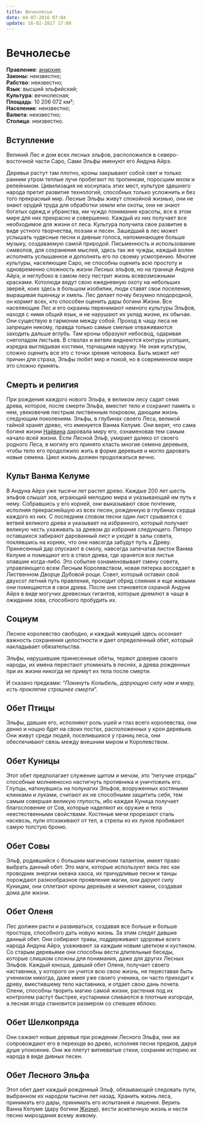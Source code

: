 ```yaml
---
title: Вечнолесье
date: 04-07-2016 07:04
update: 16-02-2017 17:00
---
```


# Вечнолесье

**Правление**: [анархия](https://ru.wikipedia.org/wiki/Анархия);  
**Законы:** неизвестно;  
**Рабство**: неизвестно;  
**Язык**: высший эльфийский;  
**Культура**: вечнолесная;  
**Площадь**: 10 206 072 км²;  
**Население**: неизвестно;  
**Валюта**: неизвестно;  
**Столица**: неизвестно.  

## Вступление

Великий Лес и дом всех лесных эльфов, расположился в северо-восточной части Саро, Сами Эльфы именуют его Андуна Айрэ.

Деревья растут там плотно, кроны закрывают собой свет и только ранним утром теплые лучи пробегают по тропинкам, поросшим мхом и репейником. Цивилизация не коснулась этих мест, культуре здешнего народа претит развитие технологий, способных только усложнить и без того прекрасный мир. Лесные Эльфы живут спокойной жизнью, они не знают орудий труда для обработки земли или охоты, они не знают богатых одежд и убранства, им чуждо понимание красоты, все в этом мире для них прекрасно и совершенно. Каждый из них получает все необходимое для жизни от леса. Культура получила свое развитие в виде устного творчества, поэзии и песен. Зашедший в лес может услышать чудесные песни и дивные голоса, напоминающее больше музыку, создаваемую самой природой. Письменность и использование символов, для сохранения мыслей, здесь так же чужды, каждый волен исполнять услышанное и дополнять его по своему усмотрению. Многие культуры, населяющие Саро, не способны оценить всю простоту и одновременно сложность жизни Лесных эльфов, но на границе Андуна Айрэ, и неглубоко в самом лесу пестрит жизнь всевозможными красками. Котолюди ведут свою ежедневную охоту на небольших зверей, коих здесь в большом изобилии, люди ставят свои поселения, выращивая пшеницу и хмель. Лес делает почву безумно плодородной, он кормит всех, кто способен оценить дары богини Жизни. Все населяющие Лес и его окраины перенимают немного культуры Эльфов, находя с ними общий язык, и не нарушают их уклад жизни, их обычаи. Они существую в гармонии между собой. Проход в чащу леса не запрещен никому, правда только самые смелые отваживаются заходить дальше вглубь. Там кроны образуют небосвод, одаривая снегопадом листьев. В стволах и ветвях виднеются контуры усопших, изредка выглядывая костями, торчащими наружу. Не зная культуры, сложно оценить все это с точки зрения человека. Быть может нет причин для страха, Эльфы любят мир и покой, но в современном мире это сложно принять. 

## Смерть и религия

При рождения каждого нового Эльфа, в великом лесу садят семя древа, которое, после смерти Эльфа, вместит тело и сохранит память о нем, увековечив пестрым лиственным покровом, дающим жизнь следующим поколениям. Эльфы, в глубинах своего Леса, великой тайной хранят древо, что именуется Ванма Келуме. Они верят, что сама богиня жизни [Найвина](https://sardinka.org/wiki/gods/#_2) даровала миру его, ознаменовав тем самым начало всей жизни. Если Лесной Эльф, умирает далеко от своего родного Леса, в могилу его принято класть многие семена деревьев, чтобы тело его продолжило жить в форме деревьев и могло даровать новые семена. Цикл жизнь должен продолжаться вечно. 

## Культ Ванма Келуме

В Андуна Айрэ уже тысячи лет растет древо. Каждые 200 лет шесть эльфов слышат зов, играющий мелодию мира и указывающий им путь к нему. Собравшись у его корней, они выказывают свое почтение, исполняя прекраснейшую из всех песен, рожденную в глубинах сердца каждого из них. С последним словом песни один лист срывается с ветвей великого древа и указывает на избранного, который получает великую честь ухаживать за древом до избрания следующего. Пятеро оставшихся забирают дарованный лист и уходят в залы совета, поклявшись на корнях, что они навсегда забудут путь к Древу. Принесенный дар опускают в смолу, навсегда запечатав листок Ванма Келуме и помещают его в ствол древа, где хранятся все листья опавшие когда-либо. Это событие ознаменовывает смену совета, управляющего всем Лесным Королевством, новая пятерка восседает в Лиственном Дворце Дубовой рощи. Совет, который оставил свой двухсот летний путь правления, проходит обряд слияния и еще живыми они помещаются в свои древа. После они становятся охраной Андуна Айрэ в виде могучих древесных гигантов, которые дремлют в чаще в ожидании зова, способного пробудить их. 

## Социум

Лесное королевство свободно, и каждый живущий здесь осознает важность сохранения целостности и дает определенный обет, который накладывает обязательства.

Эльфы, нарушившие принесенные обеты, теряют доверие своего народы, их имена перестают упоминать в песнях, а древа рожденных при их жизни никогда не примут их тела после смерти.

И сказано предками: “*Покинуть Колыбель, дарующую силу нам и миру, есть проклятие страшнее смерти*”. 

## Обет Птицы 

Эльфы, давшие его, исполняют роль ушей и глаз всего королевства, они денно и нощно бдят на своих постах, расположенных у крон деревьев. Они живут среди людей, поселившихся у границ леса, они обеспечивают связь между внешним миром и Королевством.

## Обет Куницы 

Этот обет предполагает служение щитом и мечом, это “летучие отряды” способные молниеносно настигнуть противника и уничтожить его. Глупцы, наткнувшись на полунагих Эльфов, вооруженных костяными клинками и луками, считают их не способными защитить себя, тем самым совершая великую глупость, ибо каждая Куница получает благословение от Сов, которые наделяют их оружие и тела неестественными свойствами. Костяные мечи прорезают сталь насквозь, пули отскакивают от тел, а стрелы из их луков пробивают самую толстую броню.

## Обет Совы 

Эльф, родившийся с большим магическим талантом, имеет право выбрать данный обет. Это маги, которые используют весь лес как проводник энергии океана хаоса, их причудливые песни и танцы порождают разнообразное проявление магии, они даруют силу Куницам, они сплетают кроны деревьев и меняют камни, создавая дома для жизни.

## Обет Оленя

Лес должен расти и развиваться, создавая все больше и больше простора, способного дать новую жизнь. За этим следят давшие данный обет. Они собирают травы, поддерживают здоровье всего народа Андуна Айрэ, ухаживают за каждым новым цветком и кустиком. Со старым деревьями они способны вести длительные беседы, которые слишком сложны для понимания, даже для других Лесных Эльфов. Каждый юноша, давший обет Оленя, получает своего наставника, у которого он учится всю свою жизнь, не переставая быть учеником никогда, даже имея уже своего ученика, он часто приходит к древу, вместившему тело наставника, и отдает свою дань почета. Олени, способны творить магию самой жизни, растения под их контролем растут быстрее, кустарники сливаются в плотные изгороди, а лесная ягода становится размером со спевшее яблоко.

## Обет Шелкопряда

Они сажают новые деревья при рождении Лесного Эльфа, они же сопровождают его в переходе во древо, исполняя песни предков, даруя душе упокоение. Они же плетут витиеватые стихи, сохраняя историю их народа в виде дивных песен.

## Обет Лесного Эльфа 

Этот обет дает каждый рожденный Эльф, обязывающий следовать пути, выбранном их народом тысячи лет назад. Хранить жизнь леса, принимать его дары, принимать его испытания и лишения. Верить Ванна Келуме (дару богини [Жизни](https://sardinka.org/wiki/gods/#_2)), вести аскетичную жизнь и нести песню мироздания всему живому.
